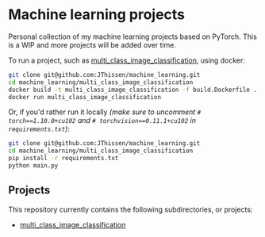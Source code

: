 # Machine learning projects
Personal collection of my machine learning projects based on PyTorch. This is a WIP and more projects will be added over time. 

To run a project, such as [multi_class_image_classification](https://github.com/JThissen/machine_learning/tree/master/multi_class_image_classification), using docker:
```bash
git clone git@github.com:JThissen/machine_learning.git
cd machine_learning/multi_class_image_classification
docker build -t multi_class_image_classification -f build.Dockerfile .
docker run multi_class_image_classification
```

Or, if you'd rather run it locally *(make sure to uncomment `# torch==1.10.0+cu102` and `# torchvision==0.11.1+cu102` in `requirements.txt`)*:
```bash
git clone git@github.com:JThissen/machine_learning.git
cd machine_learning/multi_class_image_classification
pip install -r requirements.txt
python main.py
```

## Projects
This repository currently contains the following subdirectories, or projects:
- [multi_class_image_classification](https://github.com/JThissen/machine_learning/tree/master/multi_class_image_classification)